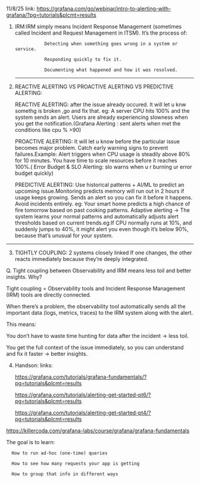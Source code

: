 11/8/25
link: https://grafana.com/go/webinar/intro-to-alerting-with-grafana/?pg=tutorials&plcmt=results
1. IRM:IRM simply means Incident Response Management (sometimes called Incident and Request Management in ITSM). It’s the process of:

                  Detecting when something goes wrong in a system or service.
                  
                  Responding quickly to fix it.
                  
                  Documenting what happened and how it was resolved.
       
       

   ------------------------------------------------------------------------------
   
2. REACTIVE ALERTING VS PROACTIVE ALERTING VS PREDICTIVE ALERTING:

     REACTIVE ALERTING: after the issue already occured. It will let u knw somethg is broken ,go and fix that. eg: A server CPU hits 100% and the system sends an alert.
     Users are already experiencing slowness when you get the notification.(Grafana Alerting : sent alerts when met the conditions like cpu % >90)

     PROACTIVE ALERTING: It will let u know before the particular issue becomes major problem.
                         Catch early warning signs to prevent failures.Example: Alert triggers when CPU usage is steadily above 80% for 10 minutes. You have time to scale resources before it reaches 100%.( Error Budget & SLO Alerting: slo warns when u r burning ur error budget quickly)

     PREDICTIVE ALERTING: Use historical patterns + AI/ML to predict an upcoming issue.Monitoring predicts memory will run out in 2 hours if usage keeps growing.
                           Sends an alert so you can fix it before it happens. Avoid incidents entirely.
                         eg: Your smart home predicts a high chance of fire tomorrow based on past cooking patterns.
                         Adaptive alerting → The system learns your normal patterns and automatically adjusts alert thresholds based on current trends.eg:If CPU normally runs at 10%, and suddenly jumps to 40%, it might alert you even though it’s below 90%, because that’s unusual for your system.


---------------------------------------------------------------------------


3. TIGHTLY COUPLING:
          2 systems closely linked
          If one changes, the other reacts immediately because they’re deeply integrated.
   
Q. Tight coupling between Observability and IRM means less toil and better insights. Why?

Tight coupling = Observability tools and Incident Response Management (IRM) tools are directly connected.

When there’s a problem, the observability tool automatically sends all the important data (logs, metrics, traces) to the IRM system along with the alert.

This means:

You don’t have to waste time hunting for data after the incident → less toil.

You get the full context of the issue immediately, so you can understand and fix it faster → better insights.
  
4. Handson:
links:

    https://grafana.com/tutorials/grafana-fundamentals/?pg=tutorials&plcmt=results
   
    https://grafana.com/tutorials/alerting-get-started-pt6/?pg=tutorials&plcmt=results
   
    https://grafana.com/tutorials/alerting-get-started-pt4/?pg=tutorials&plcmt=results
           
https://killercoda.com/grafana-labs/course/grafana/grafana-fundamentals


The goal is to learn:

      How to run ad-hoc (one-time) queries
      
      How to see how many requests your app is getting
      
      How to group that info in different ways
